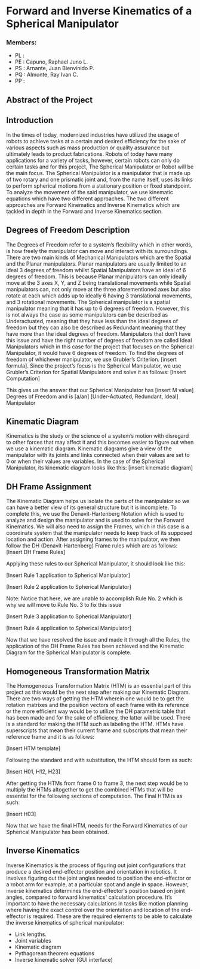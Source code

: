 # Forward and Inverse Kinematics of a Spherical Manipulator
### Members:
- PL :
- PE : Capuno, Raphael Juno L.
- PS : Arnante, Juan Bienvinido P.
- PQ : Almonte, Ray Ivan C.
- PP :

##  **Abstract of the Project**

## Introduction
In the times of today, modernized industries have utilized the usage of robots to achieve tasks at a certain and desired efficiency for the sake of various aspects such as mass production or quality assurance but ultimately leads to product fabrications. Robots of today have many applications for a variety of tasks, however, certain robots can only do certain tasks and for this project, The Spherical Manipulator or Robot will be the main focus. The Spherical Manipulator is a manipulator that is made up of two rotary and one prismatic joint and, from the name itself, uses its links to perform spherical motions from a stationary position or fixed standpoint. To analyze the movement of the said manipulator, we use kinematic equations which have two different approaches. The two different approaches are Forward Kinematics and Inverse Kinematics which are tackled in depth in the Forward and Inverse Kinematics section.

## Degrees of Freedom Description

The Degrees of Freedom refer to a system’s flexibility which in other words, is how freely the manipulator can move and interact with its surroundings. There are two main kinds of Mechanical Manipulators which are the Spatial and the Planar manipulators. Planar manipulators are usually limited to an ideal 3 degrees of freedom whilst Spatial Manipulators have an ideal of 6 degrees of freedom. This is because Planar manipulators can only ideally move at the 3 axes X, Y, and Z being translational movements while Spatial manipulators can, not only move at the three aforementioned axes but also rotate at each which adds up to ideally 6 having 3 translational movements, and 3 rotational movements. The Spherical manipulator is a spatial manipulator meaning that it has up to 6 degrees of freedom. However, this is not always the case as some manipulators can be described as Underactuated, meaning that they have less than the ideal degrees of freedom but they can also be described as Redundant meaning that they have more than the ideal degrees of freedom. Manipulators that don’t have this issue and have the right number of degrees of freedom are called Ideal Manipulators which in this case for the project that focuses on the Spherical Manipulator, it would have 6 degrees of freedom. To find the degrees of freedom of whichever manipulator, we use Grubler’s Criterion. [insert formula]. Since the project’s focus is the Spherical Manipulator, we use Grubler’s Criterion for Spatial Manipulators and solve it as follows: [Insert Computation]

This gives us the answer that our Spherical Manipulator has [insert M value] Degrees of Freedom and is [a/an] [Under-Actuated, Redundant, Ideal] Manipulator

## Kinematic Diagram

Kinematics is the study or the science of a system’s motion with disregard to other forces that may affect it and this becomes easier to figure out when we use a kinematic diagram. Kinematic diagrams give a view of the manipulator with its joints and links connected when their values are set to 0 or when their values are variables. In the case of the Spherical Manipulator, its kinematic diagram looks like this: [insert kinematic diagram]

## DH Frame Assignment

The Kinematic Diagram helps us isolate the parts of the manipulator so we can have a better view of its general structure but it is incomplete. To complete this, we use the Denavit-Hartenberg Notation which is used to analyze and design the manipulator and is used to solve for the Forward Kinematics. We will also need to assign the Frames, which in this case is a coordinate system that the manipulator needs to keep track of its supposed location and action. After assigning frames to the manipulator, we then follow the DH (Denavit-Hartenberg) Frame rules which are as follows: [Insert DH Frame Rules]

Applying these rules to our Spherical Manipulator, it should look like this:

[Insert Rule 1 application to Spherical Manipulator]

[Insert Rule 2 application to Spherical Manipulator]

Note: Notice that here, we are unable to accomplish Rule No. 2 which is why we will move to Rule No. 3 to fix this issue

[Insert Rule 3 application to Spherical Manipulator]

[Insert Rule 4 application to Spherical Manipulator]

Now that we have resolved the issue and made it through all the Rules, the application of the DH Frame Rules has been achieved and the Kinematic Diagram for the Spherical Manipulator is complete.

## Homogeneous Transformation Matrix

The Homogeneous Transformation Matrix (HTM) is an essential part of this project as this would be the next step after making our Kinematic Diagram. There are two ways of getting the HTM wherein one would be to get the rotation matrixes and the position vectors of each frame with its reference or the more efficient way would be to utilize the DH parametric table that has been made and for the sake of efficiency, the latter will be used. There is a standard for making the HTM such as labeling the HTM. HTMs have superscripts that mean their current frame and subscripts that mean their reference frame and it is as follows:

[Insert HTM template]

Following the standard and with substitution, the HTM should form as such:

[Insert H01, H12, H23]

After getting the HTMs from frame 0 to frame 3, the next step would be to multiply the HTMs altogether to get the combined HTMs that will be essential for the following sections of computation. The Final HTM is as such:

[Insert H03]

Now that we have the final HTM, needs for the Forward Kinematics of our Spherical Manipulator has been obtained.

## Inverse Kinematics

Inverse Kinematics is the process of figuring out joint configurations that produce a desired end-effector position and orientation in robotics. It involves figuring out the joint angles needed to position the end-effector or a robot arm for example, at a particular spot and angle in space. However, inverse kinematics determines the end-effector's position based on joint angles, compared to forward kinematics' calculation procedure. It’s important to have the necessary calculations in tasks like motion planning where having the exact control over the orientation and location of the end-effector is required.
These are the required elements to be able to calculate the inverse kinematics of spherical manipulator:
 - Link lengths.
 - Joint variables
 - Kinematic diagram
 - Pythagorean theorem equations
 - Inverse kinematic solver (GUI interface)

